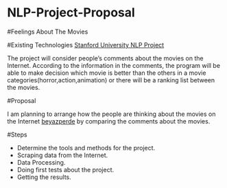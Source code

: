 # NLP-Project-Proposal

#Feelings About The Movies

#Existing Technologies
[Stanford University NLP Project](http://nlp.stanford.edu/sentiment/)

The project will consider people’s comments about the movies on the Internet. According to the information in the comments, the program will be able to make decision which movie is better than the others in a movie categories(horror,action,animation) or there will be a ranking list between the movies. 

#Proposal

I am planning to arrange how the people are thinking about the movies on the Internet [beyazperde](http://www.beyazperde.com/) by comparing the comments about the movies.


#Steps

* Determine the tools and methods for the project.
* Scraping data from the Internet.
* Data Processing.
* Doing first tests about the project.
* Getting the results.
